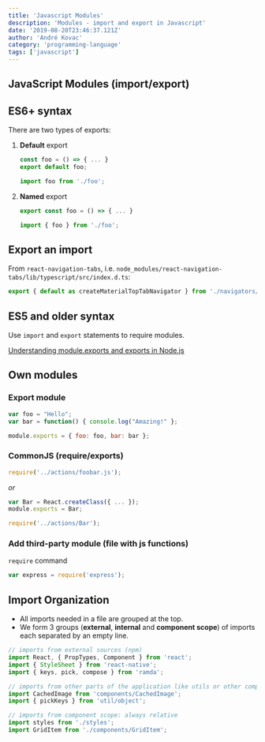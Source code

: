 ```yaml
---
title: 'Javascript Modules'
description: 'Modules - import and export in Javascript'
date: '2019-08-20T23:46:37.121Z'
author: 'André Kovac'
category: 'programming-language'
tags: ['javascript']
---
```


## JavaScript Modules (import/export)

## ES6+ syntax

There are two types of exports:

1. **Default** export

   ```js:title=foo.js
   const foo = () => { ... }
   export default foo;
   ```

   ```js:title=other.js
   import foo from './foo';
   ```

2. **Named** export

   ```js:title=foo.js
   export const foo = () => { ... }
   ```

   ```js:title=other.js
   import { foo } from './foo';
   ```

## Export an import

From `react-navigation-tabs`, i.e. `node_modules/react-navigation-tabs/lib/typescript/src/index.d.ts`:

```js
export { default as createMaterialTopTabNavigator } from './navigators/createMaterialTopTabNavigator';
```

## ES5 and older syntax

Use `import` and `export` statements to require modules.

[Understanding module.exports and exports in Node.js](http://www.sitepoint.com/understanding-module-exports-exports-node-js/)

## Own modules

### Export module

```js:title=foobar.js
var foo = "Hello";
var bar = function() { console.log("Amazing!" };

module.exports = { foo: foo, bar: bar };
```

### CommonJS (require/exports)

```js:title=other.js
require('../actions/foobar.js');
```

_or_

```js:title=Bar.js
var Bar = React.createClass({ ... });
module.exports = Bar;
```

```js:title=other.js
require('../actions/Bar');
```

### Add third-party module (file with js functions)

`require` command

```js
var express = require('express');
```

## Import Organization

- All imports needed in a file are grouped at the top.
- We form 3 groups (**external**, **internal** and **component scope**) of imports each separated by an empty line.

```js
// imports from external sources (npm)
import React, { PropTypes, Component } from 'react';
import { StyleSheet } from 'react-native';
import { keys, pick, compose } from 'ramda';

// imports from other parts of the application like utils or other components (use absolute imports if configured)
import CachedImage from 'components/CachedImage';
import { pickKeys } from 'util/object';

// imports from component scope: always relative
import styles from './styles';
import GridItem from './components/GridItem';
```
